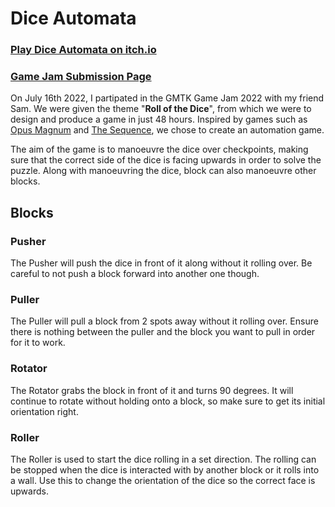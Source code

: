 # Dice Automata

### <a href="https://reedsman.itch.io/dice-automata">Play Dice Automata on itch.io</a>
### <a href="https://itch.io/jam/gmtk-jam-2022/rate/1621875" target="_blank">Game Jam Submission Page</a>

On July 16th 2022, I partipated in the GMTK Game Jam 2022 with my friend Sam. We were given the theme "**Roll of the Dice**", from which we were to design and produce a game in just 48 hours. Inspired by games such as [Opus Magnum](https://www.zachtronics.com/opus-magnum/) and [The Sequence](https://play.google.com/store/apps/details?id=com.onemanband.thesequence), we chose to create an automation game.

The aim of the game is to manoeuvre the dice over checkpoints, making sure that the correct side of the dice is facing upwards in order to solve the puzzle. Along with manoeuvring the dice, block can also manoeuvre other blocks.

## Blocks

### Pusher

The Pusher will push the dice in front of it along without it rolling over. Be careful to not push a block forward into another one though.

### Puller

The Puller will pull a block from 2 spots away without it rolling over. Ensure there is nothing between the puller and the block you want to pull in order for it to work.

### Rotator

The Rotator grabs the block in front of it and turns 90 degrees. It will continue to rotate without holding onto a block, so make sure to get its initial orientation right.

### Roller

The Roller is used to start the dice rolling in a set direction. The rolling can be stopped when the dice is interacted with by another block or it rolls into a wall. Use this to change the orientation of the dice so the correct face is upwards.
